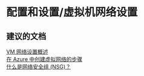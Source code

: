 <properties
    pageTitle="configuration and setup/virtual machine network settings"
    description="配置和设置/虚拟机网络设置"
    service="microsoft.compute"
    resource="virtualmachines"
    authors="aashu"
    displayOrder=""
    selfHelpType="generic"
    supportTopicIds="32411840"
    resourceTags="linux, redhat"
    productPesIds="15571"
    cloudEnvironments="public"
/>


# 配置和设置/虚拟机网络设置


## **建议的文档**
[VM 网络设置概述](https://azure.microsoft.com/documentation/articles/virtual-networks-overview/)<br>
[在 Azure 中创建虚拟网络的步骤](https://azure.microsoft.com/documentation/articles/virtual-networks-create-vnet-arm-pportal/#how-to-create-a-vnet-in-the-azure-portal)<br>
[什么是网络安全组 (NSG)？](https://azure.microsoft.com/documentation/articles/virtual-networks-nsg/)



<!--HONumber=Sep16_HO3-->


